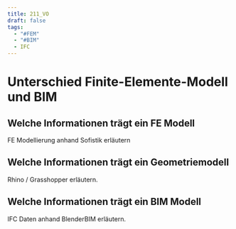 ```yaml
---
title: 211_VO
draft: false
tags:
  - "#FEM"
  - "#BIM"
  - IFC
---
```


# Unterschied Finite-Elemente-Modell und BIM




## Welche Informationen trägt ein FE Modell

FE Modellierung anhand Sofistik erläutern



## Welche Informationen trägt ein Geometriemodell


Rhino / Grasshopper erläutern.

## Welche Informationen trägt ein BIM Modell

IFC Daten anhand BlenderBIM erläutern.




